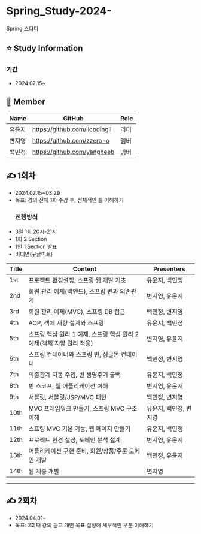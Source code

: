 # Spring_Study-2024-
Spring 스터디

## ⭐ Study Information
### 기간
- 2024.02.15~

## 👥 Member
| Name | GitHub | Role |
| --- | --- | --- |
| 유윤지 | https://github.com/llcodingll | 리더 |
| 변지영 | https://github.com/zzero-o | 멤버 |
| 백민정 | https://github.com/yangheeb | 멤버 |

## ✍ 1회차
- 2024.02.15~03.29
- 목표: 강의 전체 1회 수강 후, 전체적인 틀 이해하기
  ### 진행방식
- 3일 1회 20시-21시
- 1회 2 Section
- 1인 1 Section 발표
- 비대면(구글미트)
  
| Title | Content | Presenters |
| --- | --- | --- |
| 1st | 프로젝트 환경설정, 스프링 웹 개발 기초 | 유윤지, 백민정 |
| 2nd | 회원 관리 예제(백엔드), 스프링 빈과 의존관계 | 변지영, 유윤지 |
| 3rd | 회원 관리 예제(MVC), 스프링 DB 접근 | 백민정, 변지영 |
| 4th | AOP, 객체 지향 설계와 스프링 | 유윤지, 백민정 |
| 5th | 스프링 핵심 원리 1 예제, 스프링 핵심 원리 2 예제(객체 지향 원리 적용) | 변지영, 유윤지 |
| 6th | 스프링 컨테이너와 스프링 빈, 싱글톤 컨테이너 | 백민정, 변지영 |
| 7th | 의존관계 자동 주입, 빈 생명주기 콜백 | 유윤지, 백민정 |
| 8th | 빈 스코프, 웹 어플리케이션 이해 | 변지영, 유윤지 |
| 9th | 서블릿, 서블릿/JSP/MVC 패턴 | 백민정, 변지영 |
| 10th | MVC 프레임워크 만들기, 스프링 MVC 구조 이해 | 유윤지, 백민정, 변지영 |
| 11th | 스프링 MVC 기본 기능, 웹 페이지 만들기 | 유윤지, 백민정 |
| 12th | 프로젝트 환경 설정, 도메인 분석 설계 | 변지영, 유윤지 |
| 13th | 어플리케이션 구현 준비, 회원/상품/주문 도메인 개발 | 백민정, 유윤지 |
| 14th | 웹 계층 개발 | 변지영 |
---
## ✍ 2회차
- 2024.04.01~
- 목표: 2회째 강의 듣고 개인 목표 설정해 세부적인 부분 이해하기
